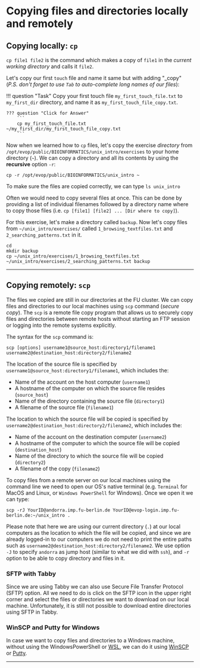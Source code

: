# Copying files and directories locally and remotely

## Copying locally: `cp`

`cp file1 file2` is the command which makes a copy of `file1` in the
*current working directory* and calls it `file2`.

Let's copy our first `touch` file and name it same but with adding "\_copy" (_P.S. don't forget to use `Tab` to auto-complete long names of our files_):

!!! question "Task"
    Copy your first touch file `my_first_touch_file.txt` to `my_first_dir`
    directory, and name it as `my_first_touch_file_copy.txt`.

    ??? question "Click for Answer"
        ```
        cp my_first_touch_file.txt ~/my_first_dir/my_first_touch_file_copy.txt
        ```


Now when we learned how to `cp` files, let's copy the exercise *directory* from `/opt/evop/public/BIOINFORMATICS/unix_intro/exercises` to your home directory (`~`). We can copy a directory and all its contents by using the **recursive** option `-r`:

```
cp -r /opt/evop/public/BIOINFORMATICS/unix_intro ~
```

To make sure the files are copied correctly, we can type `ls unix_intro`

Often we would need to copy several files at once. This can be done by providing a list of individual filenames followed by a directory name where to copy those files (i.e. `cp [file1] [file2] ... [Dir where to copy]`).

For this exercise, let's make a directory called `backup`. Now let's copy files from `~/unix_intro/exercises/` called `1_browsing_textfiles.txt` and `2_searching_patterns.txt` in it.

```
cd
mkdir backup
cp ~/unix_intro/exercises/1_browsing_textfiles.txt ~/unix_intro/exercises/2_searching_patterns.txt backup
```

---------------------------------------------------------------------------------------

## Copying remotely: `scp` 

The files we copied are still in our directories at the FU cluster. We can copy files and directories to our local machines using  `scp` command (*secure copy*). The `scp` is a remote file copy program that allows us to securely copy files and directories between remote hosts without starting an FTP session or logging into the remote systems explicitly.

The syntax for the `scp` command is:

```
scp [options] username1@source_host:directory1/filename1 username2@destination_host:directory2/filename2
```

The location of the source file is specified by `username1@source_host:directory1/filename1`, which includes the:

-   Name of the account on the host computer (`username1`)
-   A hostname of the computer on which the source file resides (`source_host`)
-   Name of the directory containing the source file (`directory1`)
-   A filename of the source file (`filename1`)

The location to which the source file will be copied is specified by `username2@destination_host:directory2/filename2`, which includes the:

-   Name of the account on the destination computer (`username2`)
-   A hostname of the computer to which the source file will be copied     (`destination_host`)
-   Name of the directory to which the source file will be copied (`directory2`)
-   A filename of the copy (`filename2`)


To copy files from a remote server on our local machines using the command line we need to open our OS's native terminal (e.g. `Terminal` for MacOS and Linux, or `Windows PowerShell` for Windows). Once we open it we can type:

```
scp -rJ YourID@andorra.imp.fu-berlin.de YourID@evop-login.imp.fu-berlin.de:~/unix_intro .
```

Please note that here we are using our current directory (`.`) at our local computers as the location to which the file will be copied, and since we are already logged-in to our computers we do not need to print the entire paths such as `username2@destination_host:directory2/filename2`. We use option `-J` to specify `andorra` as jump host (similar to what we did with `ssh`), and `-r` option to be able to copy directory and files in it. 


### SFTP with Tabby

Since we are using Tabby we can also use Secure File Transfer Protocol (SFTP) option. All we need to do is click on the SFTP icon in the upper right corner and select the files or directories we want to download on our local machine. Unfortunately, it is still not possible to download entire directories using SFTP in Tabby.


### WinSCP and Putty for Windows

In case we want to copy files and directories to a Windows machine, without using the WindowsPowerShell or [WSL](https://learn.microsoft.com/en-us/windows/wsl/install), we can do it using [WinSCP](https://winscp.net/eng/download.php) or [Putty](https://www.putty.org/).

---------------------------------------------------------------------------------------